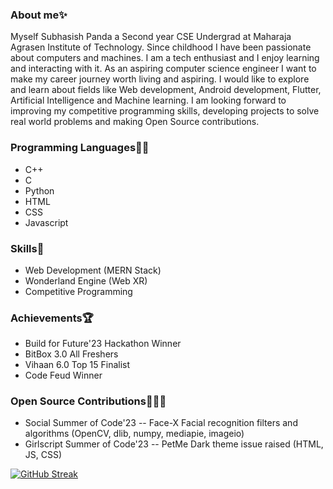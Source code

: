 ### About me✨
Myself Subhasish Panda a Second year CSE Undergrad at Maharaja Agrasen Institute of Technology. Since childhood I have been passionate about computers and machines. I am a tech enthusiast and I enjoy learning and interacting with it. As an aspiring computer science engineer I want to make my career journey worth living and aspiring.
I would like to explore and learn about fields like Web development, Android development, Flutter, Artificial Intelligence and Machine learning. I am looking forward to improving my competitive programming skills, developing projects to solve real world problems and making Open Source contributions.

### Programming Languages👨‍💻
- C++
- C
- Python
- HTML
- CSS
- Javascript

### Skills🥷
- Web Development (MERN Stack)
- Wonderland Engine (Web XR)
- Competitive Programming

### Achievements🏆
- Build for Future'23 Hackathon Winner
- BitBox 3.0 All Freshers
- Vihaan 6.0 Top 15 Finalist
- Code Feud Winner

### Open Source Contributions🍴🧑‍💻
- Social Summer of Code'23
-- Face-X Facial recognition filters and algorithms (OpenCV, dlib, numpy, mediapie, imageio)
- Girlscript Summer of Code'23
-- PetMe Dark theme issue raised (HTML, JS, CSS)
  
[![GitHub Streak](http://github-readme-streak-stats.herokuapp.com?user=your-Codingpanda252&theme=dark&background=000000)](https://git.io/streak-stats)
